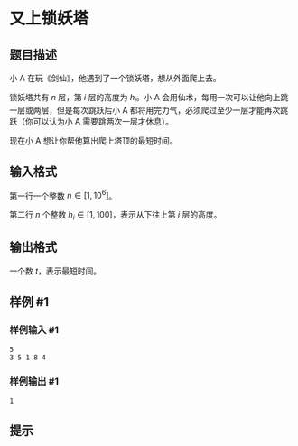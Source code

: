 # 又上锁妖塔

## 题目描述

小 A 在玩《剑仙》，他遇到了一个锁妖塔，想从外面爬上去。

锁妖塔共有 $n$ 层，第 $i$ 层的高度为 $h_i$。小 A 会用仙术，每用一次可以让他向上跳一层或两层，但是每次跳跃后小 A 都将用完力气，必须爬过至少一层才能再次跳跃（你可以认为小 A 需要跳两次一层才休息）。

现在小 A 想让你帮他算出爬上塔顶的最短时间。

## 输入格式

第一行一个整数 $n \in [1, 10 ^ 6]$。

第二行 $n$ 个整数 $h_i \in [1, 100]$，表示从下往上第 $i$ 层的高度。

## 输出格式

一个数 $t$，表示最短时间。

## 样例 #1

### 样例输入 #1
```
5
3 5 1 8 4
```

### 样例输出 #1

```
1
```

## 提示


